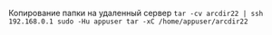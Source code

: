 

Копирование папки на удаленный сервер
```tar -cv arcdir22 | ssh 192.168.0.1 sudo -Hu appuser tar -xC /home/appuser/arcdir22```
